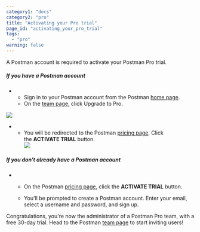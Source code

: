 ```yaml
---
category1: "docs"
category2: "pro"
title: "Activating your Pro trial"
page_id: "activating_your_pro_trial"
tags: 
  - "pro"
warning: false
---
```


A Postman account is required to activate your Postman Pro trial.

##### If you have a Postman account

*   *   Sign in to your Postman account from the Postman [home page](https://www.getpostman.com/). 
    *   On the [team page](https://app.getpostman.com/dashboard/team-plans), click Upgrade to Pro.

![](https://s3.amazonaws.com/postman-static-getpostman-com/postman-docs/59154579.png)  

*   *   You will be redirected to the Postman [pricing page](https://www.getpostman.com/pricing#cloud-free-trial-30). Click the **ACTIVATE TRIAL** button.  
        ![](https://s3.amazonaws.com/postman-static-getpostman-com/postman-docs/58764185.png)

##### If you don't already have a Postman account

*   *   On the Postman [pricing page](https://www.getpostman.com/pricing#cloud-free-trial-30), click the **ACTIVATE TRIAL** button.

    *   You'll be prompted to create a Postman account. Enter your email, select a username and password, and sign up.

Congratulations, you're now the administrator of a Postman Pro team, with a free 30-day trial. Head to the Postman [team page](https://app.getpostman.com/dashboard/teams) to start inviting users!
